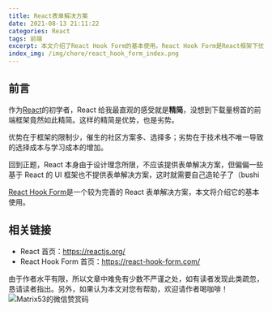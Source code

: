 ```yaml
---
title: React表单解决方案
date: 2021-08-13 21:11:22
categories: React
tags: 前端
excerpt: 本文介绍了React Hook Form的基本使用。React Hook Form是React框架下优秀的表单解决方案，可以和多种UI库共同使用。
index_img: /img/chore/react_hook_form_index.png
---
```


## 前言

作为[React](https://reactjs.org/)的初学者，React 给我最直观的感受就是**精简**，没想到下载量榜首的前端框架竟然如此精简。这样的精简是优势，也是劣势。

优势在于框架的限制少，催生的社区方案多、选择多；劣势在于技术栈不唯一导致的选择成本与学习成本的增加。

回到正题，React 本身由于设计理念所限，不应该提供表单解决方案，但偏偏一些基于 React 的 UI 框架也不提供表单解决方案，这时就需要自己造轮子了（bushi

[React Hook Form](https://react-hook-form.com/)是一个较为完善的 React 表单解决方案，本文将介绍它的基本使用。

## 相关链接

- React 首页：https://reactjs.org/
- React Hook Form 首页：https://react-hook-form.com/

由于作者水平有限，所以文章中难免有少数不严谨之处，如有读者发现此类疏忽，恳请读者指出。另外，如果认为本文对您有帮助，欢迎请作者喝咖啡！![Matrix53的微信赞赏码](/img/global/wxQRcode_pay.png)
